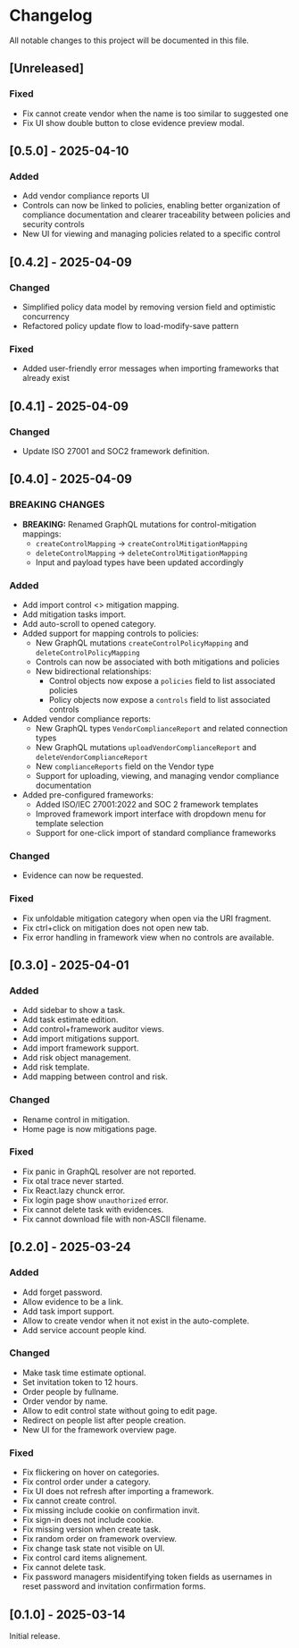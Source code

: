 # Changelog

All notable changes to this project will be documented in this file.

## [Unreleased]

### Fixed

- Fix cannot create vendor when the name is too similar to suggested one
- Fix UI show double button to close evidence preview modal.

## [0.5.0] - 2025-04-10

### Added

- Add vendor compliance reports UI
- Controls can now be linked to policies, enabling better organization of compliance documentation and clearer traceability between policies and security controls
- New UI for viewing and managing policies related to a specific control

## [0.4.2] - 2025-04-09

### Changed

- Simplified policy data model by removing version field and optimistic concurrency
- Refactored policy update flow to load-modify-save pattern

### Fixed

- Added user-friendly error messages when importing frameworks that already exist

## [0.4.1] - 2025-04-09

### Changed

- Update ISO 27001 and SOC2 framework definition.

## [0.4.0] - 2025-04-09

### BREAKING CHANGES

- **BREAKING:** Renamed GraphQL mutations for control-mitigation mappings:
  - `createControlMapping` → `createControlMitigationMapping`
  - `deleteControlMapping` → `deleteControlMitigationMapping`
  - Input and payload types have been updated accordingly

### Added

- Add import control <> mitigation mapping.
- Add mitigation tasks import.
- Add auto-scroll to opened category.
- Added support for mapping controls to policies:
  - New GraphQL mutations `createControlPolicyMapping` and `deleteControlPolicyMapping`
  - Controls can now be associated with both mitigations and policies
  - New bidirectional relationships:
    - Control objects now expose a `policies` field to list associated policies
    - Policy objects now expose a `controls` field to list associated controls
- Added vendor compliance reports:
  - New GraphQL types `VendorComplianceReport` and related connection types
  - New GraphQL mutations `uploadVendorComplianceReport` and `deleteVendorComplianceReport`
  - New `complianceReports` field on the Vendor type
  - Support for uploading, viewing, and managing vendor compliance documentation
- Added pre-configured frameworks:
  - Added ISO/IEC 27001:2022 and SOC 2 framework templates
  - Improved framework import interface with dropdown menu for template selection
  - Support for one-click import of standard compliance frameworks

### Changed

- Evidence can now be requested.

### Fixed

- Fix unfoldable mitigation category when open via the URI fragment.
- Fix ctrl+click on mitigation does not open new tab.
- Fix error handling in framework view when no controls are available.

## [0.3.0] - 2025-04-01

### Added

- Add sidebar to show a task.
- Add task estimate edition.
- Add control+framework auditor views.
- Add import mitigations support.
- Add import framework support.
- Add risk object management.
- Add risk template.
- Add mapping between control and risk.

### Changed

- Rename control in mitigation.
- Home page is now mitigations page.

### Fixed

- Fix panic in GraphQL resolver are not reported.
- Fix otal trace never started.
- Fix React.lazy chunck error.
- Fix login page show `unauthorized` error.
- Fix cannot delete task with evidences.
- Fix cannot download file with non-ASCII filename.

## [0.2.0] - 2025-03-24

### Added

- Add forget password.
- Allow evidence to be a link.
- Add task import support.
- Allow to create vendor when it not exist in the auto-complete.
- Add service account people kind.

### Changed

- Make task time estimate optional.
- Set invitation token to 12 hours.
- Order people by fullname.
- Order vendor by name.
- Allow to edit control state without going to edit page.
- Redirect on people list after people creation.
- New UI for the framework overview page.

### Fixed

- Fix flickering on hover on categories.
- Fix control order under a category.
- Fix UI does not refresh after importing a framework.
- Fix cannot create control.
- Fix missing include cookie on confirmation invit.
- Fix sign-in does not include cookie.
- Fix missing version when create task.
- Fix random order on framework overview.
- Fix change task state not visible on UI.
- Fix control card items alignement.
- Fix cannot delete task.
- Fix password managers misidentifying token fields as usernames in reset password and invitation confirmation forms.

## [0.1.0] - 2025-03-14

Initial release.
